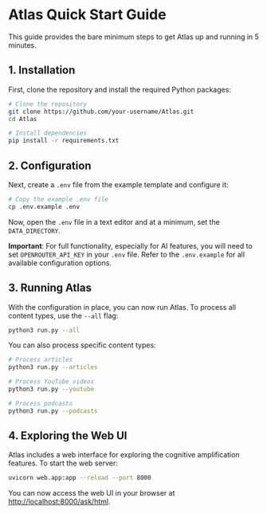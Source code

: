 # Atlas Quick Start Guide

This guide provides the bare minimum steps to get Atlas up and running in 5 minutes.

## 1. Installation

First, clone the repository and install the required Python packages:

```bash
# Clone the repository
git clone https://github.com/your-username/Atlas.git
cd Atlas

# Install dependencies
pip install -r requirements.txt
```

## 2. Configuration

Next, create a `.env` file from the example template and configure it:

```bash
# Copy the example .env file
cp .env.example .env
```

Now, open the `.env` file in a text editor and at a minimum, set the `DATA_DIRECTORY`.

**Important**: For full functionality, especially for AI features, you will need to set `OPENROUTER_API_KEY` in your `.env` file. Refer to the `.env.example` for all available configuration options.

## 3. Running Atlas

With the configuration in place, you can now run Atlas. To process all content types, use the `--all` flag:

```bash
python3 run.py --all
```

You can also process specific content types:

```bash
# Process articles
python3 run.py --articles

# Process YouTube videos
python3 run.py --youtube

# Process podcasts
python3 run.py --podcasts
```

## 4. Exploring the Web UI

Atlas includes a web interface for exploring the cognitive amplification features. To start the web server:

```bash
uvicorn web.app:app --reload --port 8000
```

You can now access the web UI in your browser at [http://localhost:8000/ask/html](http://localhost:8000/ask/html).